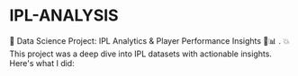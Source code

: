 # IPL-ANALYSIS
🚀 Data Science Project: IPL Analytics &amp; Player Performance Insights 🏏📊 . 💥  This project was a deep dive into IPL datasets with actionable insights. Here's what I did:
